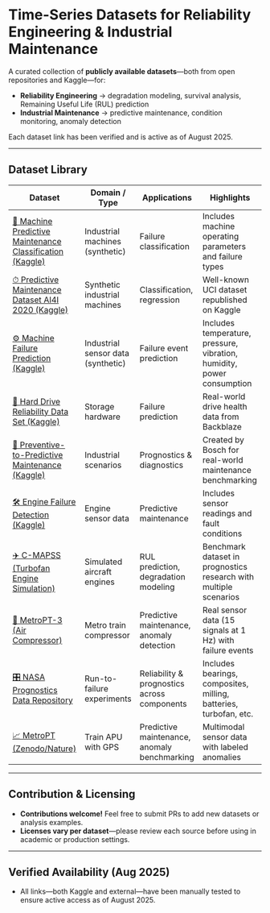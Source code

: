 # ​ Time-Series Datasets for Reliability Engineering & Industrial Maintenance

A curated collection of **publicly available datasets**—both from open repositories and Kaggle—for:

- **Reliability Engineering** → degradation modeling, survival analysis, Remaining Useful Life (RUL) prediction  
- **Industrial Maintenance** → predictive maintenance, condition monitoring, anomaly detection  

Each dataset link has been verified and is active as of August 2025.

---

##  Dataset Library

| Dataset | Domain / Type | Applications | Highlights |
|---------|---------------|--------------|-------------|
| [🔧 Machine Predictive Maintenance Classification (Kaggle)](https://www.kaggle.com/datasets/shivamb/machine-predictive-maintenance-classification) | Industrial machines (synthetic) | Failure classification | Includes machine operating parameters and failure types |
| [⏱ Predictive Maintenance Dataset AI4I 2020 (Kaggle)](https://www.kaggle.com/datasets/stephanmatzka/predictive-maintenance-dataset-ai4i-2020) | Synthetic industrial machines | Classification, regression | Well-known UCI dataset republished on Kaggle |
| [⚙️ Machine Failure Prediction (Kaggle)](https://www.kaggle.com/datasets/saquib7hussain/machine-failure-prediction-dataset) | Industrial sensor data (synthetic) | Failure event prediction | Includes temperature, pressure, vibration, humidity, power consumption  |
| [💾 Hard Drive Reliability Data Set (Kaggle)](https://www.kaggle.com/datasets/thedevastator/hard-drive-reliability-data-set) | Storage hardware | Failure prediction | Real-world drive health data from Backblaze |
| [🤖 Preventive-to-Predictive Maintenance (Kaggle)](https://www.kaggle.com/datasets/prognosticshse/preventive-to-predicitve-maintenance) | Industrial scenarios | Prognostics & diagnostics | Created by Bosch for real-world maintenance benchmarking |
| [🛠️ Engine Failure Detection (Kaggle)](https://www.kaggle.com/datasets/ziya07/engine-failure-detection-dataset) | Engine sensor data | Predictive maintenance | Includes sensor readings and fault conditions  |
| [✈️ C-MAPSS (Turbofan Engine Simulation)](https://data.nasa.gov/dataset/cmapss-jet-engine-simulated-data) | Simulated aircraft engines | RUL prediction, degradation modeling | Benchmark dataset in prognostics research with multiple scenarios |
| [🚆 MetroPT-3 (Air Compressor)](https://archive.ics.uci.edu/dataset/791/metropt%2B3%2Bdataset) | Metro train compressor | Predictive maintenance, anomaly detection | Real sensor data (15 signals at 1 Hz) with failure events |
| [🎛 NASA Prognostics Data Repository](https://data.phmsociety.org/nasa/) | Run-to-failure experiments | Reliability & prognostics across components | Includes bearings, composites, milling, batteries, turbofan, etc. |
| [📈 MetroPT (Zenodo/Nature)](https://www.nature.com/articles/s41597-022-01877-3) | Train APU with GPS | Predictive maintenance, anomaly benchmarking | Multimodal sensor data with labeled anomalies |

---

##  Contribution & Licensing

- **Contributions welcome!** Feel free to submit PRs to add new datasets or analysis examples.  
- **Licenses vary per dataset**—please review each source before using in academic or production settings.

---

##  Verified Availability (Aug 2025)

- All links—both Kaggle and external—have been manually tested to ensure active access as of August 2025.


